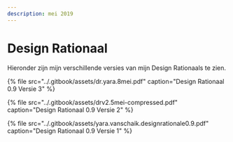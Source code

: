 ```yaml
---
description: mei 2019
---
```


# Design Rationaal

Hieronder zijn mijn verschillende versies van mijn Design Rationaals te zien.

{% file src="../.gitbook/assets/dr.yara.8mei.pdf" caption="Design Rationaal 0.9 Versie 3" %}

{% file src="../.gitbook/assets/drv2.5mei-compressed.pdf" caption="Design Rationaal 0.9 Versie 2" %}

{% file src="../.gitbook/assets/yara.vanschaik.designrationale0.9.pdf" caption="Design Rationaal 0.9 Versie 1" %}

